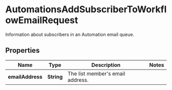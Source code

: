 

# AutomationsAddSubscriberToWorkflowEmailRequest

Information about subscribers in an Automation email queue.

## Properties

| Name | Type | Description | Notes |
|------------ | ------------- | ------------- | -------------|
|**emailAddress** | **String** | The list member&#39;s email address. |  |



